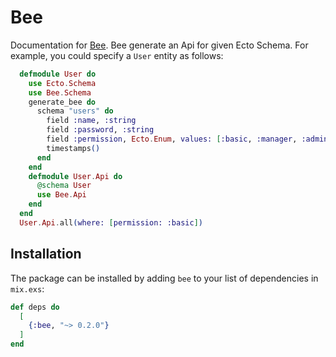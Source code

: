 # Bee

Documentation for [Bee](https://hexdocs.pm/bee/Bee.html).
Bee generate an Api for given Ecto Schema.
For example, you could specify a `User` entity as follows:

```elixir
  defmodule User do
    use Ecto.Schema
    use Bee.Schema
    generate_bee do
      schema "users" do
        field :name, :string
        field :password, :string
        field :permission, Ecto.Enum, values: [:basic, :manager, :admin], default: :basic
        timestamps()
      end
    end
    defmodule User.Api do
      @schema User
      use Bee.Api
    end
  end
  User.Api.all(where: [permission: :basic])
```

## Installation

The package can be installed by adding `bee` to your list of dependencies in `mix.exs`:

```elixir
def deps do
  [
    {:bee, "~> 0.2.0"}
  ]
end
```